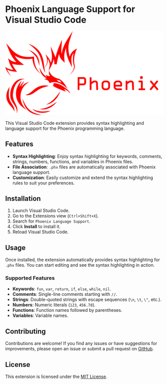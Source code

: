 # Phoenix Language Support for Visual Studio Code

![Phoenix Logo](phoenix-logo.png)

This Visual Studio Code extension provides syntax highlighting and language support for the Phoenix programming language.

## Features

- **Syntax Highlighting**: Enjoy syntax highlighting for keywords, comments, strings, numbers, functions, and variables in Phoenix files.
- **File Association**: `.phx` files are automatically associated with Phoenix language support.
- **Customization**: Easily customize and extend the syntax highlighting rules to suit your preferences.

## Installation

1. Launch Visual Studio Code.
2. Go to the Extensions view (`Ctrl+Shift+X`).
3. Search for `Phoenix Language Support`.
4. Click **Install** to install it.
5. Reload Visual Studio Code.

## Usage

Once installed, the extension automatically provides syntax highlighting for `.phx` files. You can start editing and see the syntax highlighting in action.

### Supported Features

- **Keywords**: `fun`, `var`, `return`, `if`, `else`, `while`, `nil`.
- **Comments**: Single-line comments starting with `//`.
- **Strings**: Double-quoted strings with escape sequences (`\n`, `\t`, `\"`, etc.).
- **Numbers**: Numeric literals (`123`, `456.78`).
- **Functions**: Function names followed by parentheses.
- **Variables**: Variable names.

## Contributing

Contributions are welcome! If you find any issues or have suggestions for improvements, please open an issue or submit a pull request on [GitHub](https://github.com/your-username/your-repo).

## License

This extension is licensed under the [MIT License](LICENSE).
